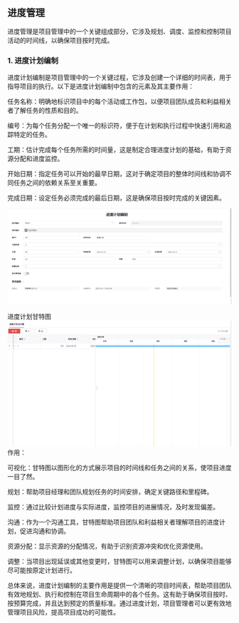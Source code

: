 ## 进度管理
进度管理是项目管理中的一个关键组成部分，它涉及规划、调度、监控和控制项目活动的时间线，以确保项目按时完成。

### 1. 进度计划编制
进度计划编制是项目管理中的一个关键过程，它涉及创建一个详细的时间表，用于指导项目的执行。以下是进度计划编制中包含的元素及其主要作用：

任务名称：明确地标识项目中的每个活动或工作包，以便项目团队成员和利益相关者了解任务的性质和目的。

编号：为每个任务分配一个唯一的标识符，便于在计划和执行过程中快速引用和追踪特定的任务。

工期：估计完成每个任务所需的时间量，这是制定合理进度计划的基础，有助于资源分配和进度监控。

开始日期：指定任务可以开始的最早日期，这对于确定项目的整体时间线和协调不同任务之间的依赖关系至关重要。

完成日期：设定任务必须完成的最后日期，这是确保项目按时完成的关键因素。

![进度计划编制](./imgs/jdjhbz.png)

进度计划甘特图
![进度计划甘特图](./imgs/jdjhgtt.png)
作用：

可视化：甘特图以图形化的方式展示项目的时间线和任务之间的关系，使项目进度一目了然。

规划：帮助项目经理和团队规划任务的时间安排，确定关键路径和里程碑。

监控：通过比较计划进度与实际进度，监控项目的进展情况，及时发现偏差。

沟通：作为一个沟通工具，甘特图帮助项目团队和利益相关者理解项目的进度计划，促进沟通和协调。

资源分配：显示资源的分配情况，有助于识别资源冲突和优化资源使用。

调整：当项目出现延误或其他变更时，甘特图可以用来调整计划，以确保项目能够尽可能按原定计划进行。

总体来说，进度计划编制的主要作用是提供一个清晰的项目时间表，帮助项目团队有效地规划、执行和控制在项目生命周期中的各个任务。这有助于确保项目按时、按预算完成，并且达到预定的质量标准。通过进度计划，项目管理者可以更有效地管理项目风险，提高项目成功的可能性。